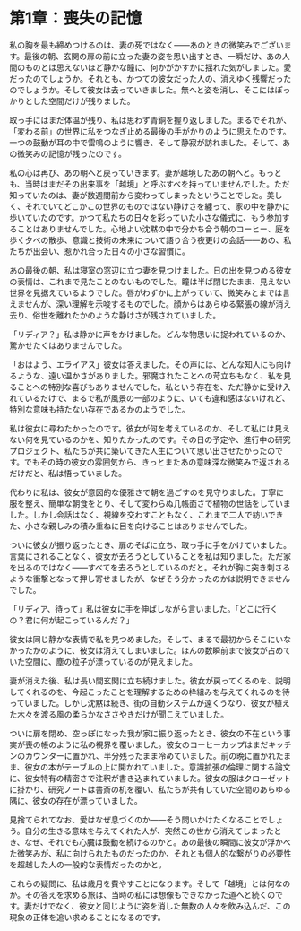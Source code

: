 # 第1章：喪失の記憶

私の胸を最も締めつけるのは、妻の死ではなく――あのときの微笑みでございます。最後の朝、玄関の扉の前に立った妻の姿を思い出すとき、一瞬だけ、あの人間のものとは思えないほど静かな瞳に、何かがかすかに揺れた気がしました。愛だったのでしょうか。それとも、かつての彼女だった人の、消えゆく残響だったのでしょうか。そして彼女は去っていきました。無へと姿を消し、そこにはぽっかりとした空間だけが残りました。

取っ手にはまだ体温が残り、私は思わず青銅を握り返しました。まるでそれが、「変わる前」の世界に私をつなぎ止める最後の手がかりのように思えたのです。一つの鼓動が耳の中で雷鳴のように響き、そして静寂が訪れました。そして、あの微笑みの記憶が残ったのです。

私の心は再び、あの朝へと戻っていきます。妻が越境したあの朝へと。もっとも、当時はまだその出来事を「越境」と呼ぶすべを持っていませんでした。ただ知っていたのは、妻が数週間前から変わってしまったということでした。美しく、それでいてどこかこの世界のものではない静けさを纏って、家の中を静かに歩いていたのです。かつて私たちの日々を彩っていた小さな儀式に、もう参加することはありませんでした。心地よい沈黙の中で分かち合う朝のコーヒー、庭を歩く夕べの散歩、意識と技術の未来について語り合う夜更けの会話――あの、私たちが出会い、惹かれ合った日々の小さな習慣に。

あの最後の朝、私は寝室の窓辺に立つ妻を見つけました。日の出を見つめる彼女の表情は、これまで見たことのないものでした。瞳は半ば閉じたまま、見えない世界を見据えているようでした。唇がわずかに上がっていて、微笑みとまでは言えませんが、深い理解を示唆するものでした。顔からはあらゆる緊張の線が消え去り、俗世を離れたかのような静けさが残されていました。

「リディア？」私は静かに声をかけました。どんな物思いに捉われているのか、驚かせたくはありませんでした。

「おはよう、エライアス」彼女は答えました。その声には、どんな知人にも向けるような、遠い温かさがありました。邪魔されたことへの苛立ちもなく、私を見ることへの特別な喜びもありませんでした。私という存在を、ただ静かに受け入れているだけで、まるで私が風景の一部のように、いても違和感はないけれど、特別な意味も持たない存在であるかのようでした。

私は彼女に尋ねたかったのです。彼女が何を考えているのか、そして私には見えない何を見ているのかを、知りたかったのです。その日の予定や、進行中の研究プロジェクト、私たちが共に築いてきた人生について思い出させたかったのです。でもその時の彼女の雰囲気から、きっとまたあの意味深な微笑みで返されるだけだと、私は悟っていました。

代わりに私は、彼女が意図的な優雅さで朝を過ごすのを見守りました。丁寧に服を整え、簡単な朝食をとり、そして変わらぬ几帳面さで植物の世話をしていました。しかし会話はなく、視線を交わすこともなく、これまで二人で紡いできた、小さな親しみの積み重ねに目を向けることはありませんでした。

ついに彼女が振り返ったとき、扉のそばに立ち、取っ手に手をかけていました。言葉にされることなく、彼女が去ろうとしていることを私は知りました。ただ家を出るのではなく――すべてを去ろうとしているのだと。それが胸に突き刺さるような衝撃となって押し寄せましたが、なぜそう分かったのかは説明できませんでした。

「リディア、待って」私は彼女に手を伸ばしながら言いました。「どこに行くの？君に何が起こっているんだ？」

彼女は同じ静かな表情で私を見つめました。そして、まるで最初からそこにいなかったかのように、彼女は消えてしまいました。ほんの数瞬前まで彼女が占めていた空間に、塵の粒子が漂っているのが見えました。

妻が消えた後、私は長い間玄関に立ち続けました。彼女が戻ってくるのを、説明してくれるのを、今起こったことを理解するための枠組みを与えてくれるのを待っていました。しかし沈黙は続き、街の自動システムが遠くうなり、彼女が植えた木々を渡る風の柔らかなささやきだけが聞こえていました。

ついに扉を閉め、空っぽになった我が家に振り返ったとき、彼女の不在という事実が喪の帳のように私の視界を覆いました。彼女のコーヒーカップはまだキッチンのカウンターに置かれ、半分残ったまま冷めていました。前の晩に置かれたまま、彼女の本がテーブルの上に開かれていました。意識拡張の倫理に関する論文に、彼女特有の精密さで注釈が書き込まれていました。彼女の服はクローゼットに掛かり、研究ノートは書斎の机を覆い、私たちが共有していた空間のあらゆる隅に、彼女の存在が漂っていました。

見捨てられてなお、愛はなぜ息づくのか――そう問いかけたくなることでしょう。自分の生きる意味を与えてくれた人が、突然この世から消えてしまったとき、なぜ、それでも心臓は鼓動を続けるのかと。あの最後の瞬間に彼女が浮かべた微笑みが、私に向けられたものだったのか、それとも個人的な繋がりの必要性を超越した人の一般的な表情だったのかと。

これらの疑問に、私は歳月を費やすことになります。そして「越境」とは何なのか。その答えを求める旅は、当時の私には想像もできなかった道へと続くのです。妻だけでなく、彼女と同じように姿を消した無数の人々を飲み込んだ、この現象の正体を追い求めることになるのです。
